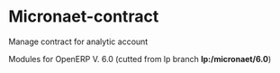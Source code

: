  Micronaet-contract
====================

Manage contract for analytic account

Modules for OpenERP V. 6.0 (cutted from lp branch **lp:/micronaet/6.0**)
